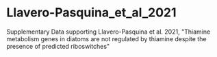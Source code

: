 # Llavero-Pasquina_et_al_2021
Supplementary Data supporting Llavero-Pasquina et al. 2021, "Thiamine metabolism genes in diatoms are not regulated by thiamine despite the presence of predicted riboswitches"
